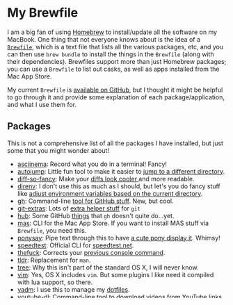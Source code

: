 # My Brewfile

I am a big fan of using [Homebrew](https://brew.sh) to install/update all the software on my MacBook. One thing that not everyone knows about is the idea of a [`Brewfile`](https://github.com/Homebrew/homebrew-bundle), which is a text file that lists all the various packages, etc, and you can then use `brew bundle` to install the things in the `Brewfile` (along with their dependencies). Brewfiles support more than just Homebrew packages; you can use a `Brewfile` to list out casks, as well as apps installed from the Mac App Store.

My current `Brewfile` is [available on GitHub](https://github.com/mattstratton/matty-dotfiles/blob/master/Brewfile), but I thought it might be helpful to go through it and provide some explanation of each package/application, and what I use them for.

## Packages

This is not a comprehensive list of all the packages I have installed, but just some that you might wonder about!

- [asciinema](https://formulae.brew.sh/formula/asciinema): Record what you do in a terminal! Fancy!
- [autojump](https://formulae.brew.sh/formula/autojump): Little fun tool to make it easier to [jump to a different directory](https://github.com/wting/autojump).
- [diff-so-fancy](https://formulae.brew.sh/formula/diff-so-fancy): Make your [diffs look cooler ](https://github.com/so-fancy/diff-so-fancy)and more readable.
- [direnv](https://formulae.brew.sh/formula/direnv): I don't use this as much as I should, but let's you do fancy stuff like [adjust environment variables based on the current directory](https://direnv.net/).
- [gh](https://formulae.brew.sh/formula/gh): Command-line [tool for GitHub stuff](https://github.com/cli/cli). New, but cool.
- [git-extras](https://formulae.brew.sh/formula/git-extras): Lots of [extra helper stuff](https://github.com/tj/git-extras/blob/master/Commands.md) for `git`
- [hub](https://formulae.brew.sh/formula/hub): Some GitHub [things](https://github.com/github/hub) that `gh` doesn't quite do...yet.
- [mas](https://formulae.brew.sh/formula/mas): CLI for the Mac App Store. If you want to install MAS stuff via `Brewfile`, you need this.
- [ponysay](https://formulae.brew.sh/formula/ponysay): Pipe text through this to have [a cute pony display it](https://github.com/erkin/ponysay). Whimsy!
- [speedtest](https://formulae.brew.sh/formula/speedtest): Official CLI for [speedtest.net](https://speedtest.net). 
- [thefuck](https://formulae.brew.sh/formula/thefuck): Corrects your [previous console command](https://github.com/nvbn/thefuck).
- [tldr](https://formulae.brew.sh/formula/tldr): Replacement for `man`.
- [tree](https://formulae.brew.sh/formula/tree): Why this isn't part of the standard OS X, I will never know.
- [vim](https://formulae.brew.sh/formula/vim): Yes, OS X includes `vim`. But some plugins I like need it compiled with lua support, so there.
- [yadm](https://formulae.brew.sh/formula/yadm): I use this to manage my [dotfiles](https://github.com/mattstratton/matty-dotfiles).
- [youtube-dl](https://formulae.brew.sh/formula/youtube-dl): Command-line tool to download videos from YouTube links.
- [zsh-syntax-highlighting](https://formulae.brew.sh/formula/zsh-syntax-highlighting): A plugin for zsh to make your command line life much easier. 
- [zsh-autosuggestion](https://formulae.brew.sh/formula/zsh-autosuggestion): Another really helpful zsh plugin.

## Casks

Homebrew can also install applications that have installers, etc. I try to only install software using a cask, so that I can keep it tracked with my `Brewfile`. Note that some of these applications are not free and will require you to input a license key the first time you start them up. I haven't included *every* cask that I use, because do you really care that I install Docker via cask? No, you don't.

- [1password](https://formulae.brew.sh/cask/1password): This is my main password management application. I personally like it because I can use it across my mobile devices as well as all my computers. Use the one you prefer, of course, but you should be using one!
- [adobe-creative-cloud](https://formulae.brew.sh/cask/adobe-creative-cloud): This gets the main application installer/control on my machine so that I can install the various Adobe applications that I am licensed to use. 
- [aerial](https://formulae.brew.sh/cask/aerial): An OS X screensaver that uses the same images/look as the Apple TV screensaver. 
- [airfoil](https://formulae.brew.sh/cask/airfoil): A great product from Rogue Amoeba to redirect output to various Airplay devices. I use this to stream Spotify to my HomePod.
- [audio-hijack](https://formulae.brew.sh/cask/audio-hijack): Rogue Amoeba again! Dump audio from any application to be recorded, etc.
- [authy](https://formulae.brew.sh/cask/authy): As much as possible, I use Authy for my OTP/multi-factor authentication. I can use it on my phone, as well as keep them in sync across all my devices. Means I don't need to create a new code for Google, etc, when I get a new phone!
- [alfred](https://formulae.brew.sh/cask/alfred): Task launcher (and more). I'll eventually write up a post detailing the various Alfred workflows that make my life easier. Replaces Spotlight for launching apps by search, and also includes a great clipboard replacement.
- [bartender](https://formulae.brew.sh/cask/bartender): Small utility that you don't know you needed until you try it. Lets you hide various things in the Mac menubar. Awesome.
- [beyond-compare](https://formulae.brew.sh/cask/beyond-compare): I use this for diffing files. Maybe it's force of habit, maybe you have a better tool you like. YMMV.
- [cakebrew](https://formulae.brew.sh/cask/cakebrew): A GUI in front of Homebrew. Necessary? No. Kind of neat? Yes.
- [dash](https://formulae.brew.sh/cask/dash): Great tool for quick access to documentation on various tools, languages, etc. Coupled with Alfred, it's amazing.
- [dropbox](https://formulae.brew.sh/cask/dropbox): I go back and forth with Dropbox; I keep my documents in iCloud, but Dropbox is great for syncing certain files (for example, I keep my Alfred settings in sync via Dropbox) and also, this is where I keep images, movie files, etc.
- [elgato-control-center](https://formulae.brew.sh/cask/elgato-control-center): Tool for controlling my [Elgato Key Lights](https://www.amazon.com/Elgato-Key-Light-Professional-App-Enabled/dp/B07L755X9G/).
- [obs](https://formulae.brew.sh/cask/obs): If you use the Elgato Stream Deck, note that OBS must be installed before the Stream Deck software. Which annoyed me, because I like my `Brewfile` to be alphabetical.
- [elgato-stream-deck](https://formulae.brew.sh/cask/elgato-stream-deck): This is the driver/configuration utility for the [Stream Deck](https://www.amazon.com/Elgato-Stream-Deck-XL-customizable/dp/B07RL8H55Z), which gives me quick buttons for doing fancy things like controlling the aforementioned Key Lights, as well as shortcuts for cool things in OBS.
- [farrago](https://formulae.brew.sh/cask/farrago): A soundboard for sound effects, etc. 
- [handbrake](https://formulae.brew.sh/cask/handbrake): While I don't rip DVDs anymore, this is still a super useful tool for converting video files to the format I want.
- [iterm2](https://formulae.brew.sh/cask/iterm2): If you do anything in the terminal on OS X, you should be using iTerm. Period.
- [loopback](https://formulae.brew.sh/cask/loopback): Creates virtual audio devices, so it's a helpful audio router.
- [krisp](https://formulae.brew.sh/cask/krisp): Noise cancellation, in case you are taking a Zoom call in a noisy area.
- [logitech-presentation](https://formulae.brew.sh/cask/logitech-presentation) - I mention this one because it's kind of annoying; this only installs the *installer* for the Logitech Spotlight remote; you will then need to run the installer from where it gets dumped at a location like this: `/usr/local/Caskroom/logitech-presentation/1.54.84/LogiPresentation Installer.app`
- [macdown](https://formulae.brew.sh/cask/macdown): My favorite Markdown editor.
- [moom](https://formulae.brew.sh/cask/moom): Window management tool. I use this a lot. I have custom configurations for placement of windows on the screen, and Moom lets me move windows there with a keystroke. Love it.
- [soundsource](https://formulae.brew.sh/cask/soundsource): Lets me control audio on a per-app basis, adjusting the volume and output device for individual apps, etc.
- [tower](https://formulae.brew.sh/cask/tower): Most of the time, I use `git` at the command line, but this is a nice GUI on top of it.
- [witch](https://formulae.brew.sh/cask/witch): Enhance task switcher, making it easier to tab between windows, etc, not just apps.

## Fonts

You can even use Homebrew to install fonts! I don't have all my fonts in my `Brewfile` because there isn't a cask for every one I use, but I do have these:

```
tap "homebrew/cask-fonts"
cask "font-hack-nerd-font"
cask "font-inconsolata-for-powerline"
cask "font-menlo-for-powerline"
```

Notice that I need to add a tap in order to get those fonts.

## Mac App Store apps

I am not going to list all these, as I only use a few (mostly games), but just to touch on a few things.

You need to know the ID of the app; to get it, run the following command:
`mas search Bear` (where "Bear" is the search string for the app you want). You need the `mas` package installed for this, which is why we have the packages listed first in the `Brewfile`.

You'll get output that looks like this:

```
  1091189122  Bear                             (1.7.11)
   926066161  Wildlife Simulator: Bear         (1.0)
   413013033  BATTLE BEARS -1 Mac              (1.1)
  1150538527  Dress Up Bear                    (1.1)
   792252100  Build A Teddy Bear               (1.0)
   418326655  Beargo                           (1.3)
   675102891  Teddy Bear : Kindergarten        (1.0)
   639585198  Little Bear: My very first games (1,00)
   612122909  Berenstain Bears Get In a Fight  (1.2)
   612126526  Berenstain Bears In the Dark     (1.2)
   
```
The first column is the ID that you will need. You also need the *exact* app name in the second column. Then, update your `Brewfile` like this!

```
mas "Bear", id: 1091189122
```
